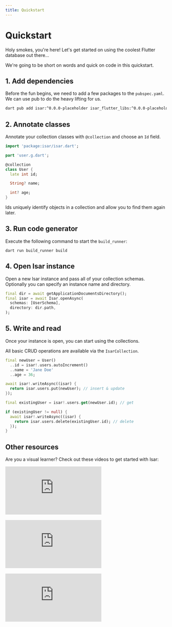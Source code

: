```yaml
---
title: Quickstart
---
```


# Quickstart

Holy smokes, you're here! Let's get started on using the coolest Flutter database out there...

We're going to be short on words and quick on code in this quickstart.

## 1. Add dependencies

Before the fun begins, we need to add a few packages to the `pubspec.yaml`. We can use pub to do the heavy lifting for us.

```bash
dart pub add isar:^0.0.0-placeholder isar_flutter_libs:^0.0.0-placeholder --hosted-url=https://pub.isar-community.dev
```

## 2. Annotate classes

Annotate your collection classes with `@collection` and choose an `Id` field.

```dart
import 'package:isar/isar.dart';

part 'user.g.dart';

@collection
class User {
  late int id;

  String? name;

  int? age;
}
```

Ids uniquely identify objects in a collection and allow you to find them again later.

## 3. Run code generator

Execute the following command to start the `build_runner`:

```
dart run build_runner build
```

## 4. Open Isar instance

Open a new Isar instance and pass all of your collection schemas. Optionally you can specify an instance name and directory.

```dart
final dir = await getApplicationDocumentsDirectory();
final isar = await Isar.openAsync(
  schemas: [UserSchema],
  directory: dir.path,
);
```

## 5. Write and read

Once your instance is open, you can start using the collections.

All basic CRUD operations are available via the `IsarCollection`.

```dart
final newUser = User()
  ..id = isar!.users.autoIncrement()
  ..name = 'Jane Doe'
  ..age = 36;

await isar!.writeAsync((isar) {
  return isar.users.put(newUser); // insert & update
});

final existingUser = isar!.users.get(newUser.id); // get

if (existingUser != null) {
  await isar!.writeAsync((isar) {
    return isar.users.delete(existingUser.id); // delete
  });
}
```

## Other resources

Are you a visual learner? Check out these videos to get started with Isar:
<div class="video-block">
  <iframe max-width=100% height=auto src="https://www.youtube.com/embed/CwC9-a9hJv4" title="Isar Database" frameborder="0" allow="accelerometer; clipboard-write; encrypted-media; gyroscope; picture-in-picture" allowfullscreen></iframe>
</div>
<br>
<div class="video-block">
  <iframe max-width=100% height=auto src="https://www.youtube.com/embed/videoseries?list=PLKKf8l1ne4_hMBtRykh9GCC4MMyteUTyf" title="Isar Database" frameborder="0" allow="accelerometer; clipboard-write; encrypted-media; gyroscope; picture-in-picture" allowfullscreen></iframe>
</div>
<br>
<div class="video-block">
  <iframe max-width=100% height=auto src="https://www.youtube.com/embed/pdKb8HLCXOA " title="Isar Database" frameborder="0" allow="accelerometer; clipboard-write; encrypted-media; gyroscope; picture-in-picture" allowfullscreen></iframe>
</div>
